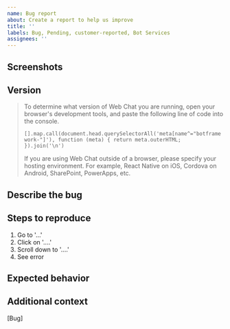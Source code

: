 ```yaml
---
name: Bug report
about: Create a report to help us improve
title: ''
labels: Bug, Pending, customer-reported, Bot Services
assignees: ''
---
```


<!-- ATTENTION: Bot Framework internals, please remove the `customer-reported` and `Bot Services` labels before submitting this issue. -->

<!-- [GitHub issues](https://github.com/microsoft/botframework-webchat/issues) should be used for bugs and feature requests. See the Support section to get support related to Bot Framework and Web Chat. -->

## Screenshots

<!-- If applicable, add screenshots to help explain your problem. -->
<!-- Be sure to remove or obscure personally identifiable information from your code and screenshots -->

## Version

<!-- What version of Web Chat are you using? Are you using the CDN? NPM package? Or embedding Web Chat to your site via `<iframe>`? -->

> To determine what version of Web Chat you are running, open your browser's development tools, and paste the following line of code into the console.
>
> `[].map.call(document.head.querySelectorAll('meta[name^="botframework-"]'), function (meta) { return meta.outerHTML; }).join('\n')`
>
> If you are using Web Chat outside of a browser, please specify your hosting environment. For example, React Native on iOS, Cordova on Android, SharePoint, PowerApps, etc.

## Describe the bug

<!-- Give a clear and concise description of what the bug is. -->
<!-- Please be sure to add screenshots of the console errors in your browser, if there are any -->

## Steps to reproduce

1. Go to '...'
1. Click on '....'
1. Scroll down to '....'
1. See error

## Expected behavior

<!-- Give a clear and concise description of what you expect to happen when following the reproduction steps above. -->

## Additional context

<!-- Add any other context about the problem here.-->

[Bug]
